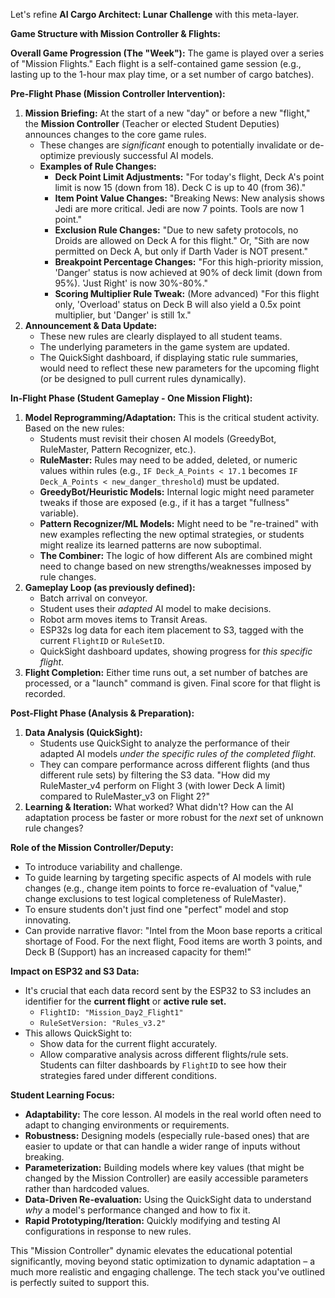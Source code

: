
Let's refine **AI Cargo Architect: Lunar Challenge** with this meta-layer.

**Game Structure with Mission Controller & Flights:**

**Overall Game Progression (The "Week"):**
The game is played over a series of "Mission Flights." Each flight is a self-contained game session (e.g., lasting up to the 1-hour max play time, or a set number of cargo batches).

**Pre-Flight Phase (Mission Controller Intervention):**
1.  **Mission Briefing:** At the start of a new "day" or before a new "flight," the **Mission Controller** (Teacher or elected Student Deputies) announces changes to the core game rules.
    *   These changes are *significant* enough to potentially invalidate or de-optimize previously successful AI models.
    *   **Examples of Rule Changes:**
        *   **Deck Point Limit Adjustments:** "For today's flight, Deck A's point limit is now 15 (down from 18). Deck C is up to 40 (from 36)."
        *   **Item Point Value Changes:** "Breaking News: New analysis shows Jedi are more critical. Jedi are now 7 points. Tools are now 1 point."
        *   **Exclusion Rule Changes:** "Due to new safety protocols, no Droids are allowed on Deck A for this flight." Or, "Sith are now permitted on Deck A, but only if Darth Vader is NOT present."
        *   **Breakpoint Percentage Changes:** "For this high-priority mission, 'Danger' status is now achieved at 90% of deck limit (down from 95%). 'Just Right' is now 30%-80%."
        *   **Scoring Multiplier Rule Tweak:** (More advanced) "For this flight only, 'Overload' status on Deck B will also yield a 0.5x point multiplier, but 'Danger' is still 1x."
2.  **Announcement & Data Update:**
    *   These new rules are clearly displayed to all student teams.
    *   The underlying parameters in the game system are updated.
    *   The QuickSight dashboard, if displaying static rule summaries, would need to reflect these new parameters for the upcoming flight (or be designed to pull current rules dynamically).

**In-Flight Phase (Student Gameplay - One Mission Flight):**
1.  **Model Reprogramming/Adaptation:** This is the critical student activity. Based on the new rules:
    *   Students must revisit their chosen AI models (GreedyBot, RuleMaster, Pattern Recognizer, etc.).
    *   **RuleMaster:** Rules may need to be added, deleted, or numeric values within rules (e.g., `IF Deck_A_Points < 17.1` becomes `IF Deck_A_Points < new_danger_threshold`) must be updated.
    *   **GreedyBot/Heuristic Models:** Internal logic might need parameter tweaks if those are exposed (e.g., if it has a target "fullness" variable).
    *   **Pattern Recognizer/ML Models:** Might need to be "re-trained" with new examples reflecting the new optimal strategies, or students might realize its learned patterns are now suboptimal.
    *   **The Combiner:** The logic of how different AIs are combined might need to change based on new strengths/weaknesses imposed by rule changes.
2.  **Gameplay Loop (as previously defined):**
    *   Batch arrival on conveyor.
    *   Student uses their *adapted* AI model to make decisions.
    *   Robot arm moves items to Transit Areas.
    *   ESP32s log data for each item placement to S3, tagged with the current `FlightID` or `RuleSetID`.
    *   QuickSight dashboard updates, showing progress for *this specific flight*.
3.  **Flight Completion:** Either time runs out, a set number of batches are processed, or a "launch" command is given. Final score for that flight is recorded.

**Post-Flight Phase (Analysis & Preparation):**
1.  **Data Analysis (QuickSight):**
    *   Students use QuickSight to analyze the performance of their adapted AI models *under the specific rules of the completed flight*.
    *   They can compare performance across different flights (and thus different rule sets) by filtering the S3 data. "How did my RuleMaster_v4 perform on Flight 3 (with lower Deck A limit) compared to RuleMaster_v3 on Flight 2?"
2.  **Learning & Iteration:** What worked? What didn't? How can the AI adaptation process be faster or more robust for the *next* set of unknown rule changes?

**Role of the Mission Controller/Deputy:**
*   To introduce variability and challenge.
*   To guide learning by targeting specific aspects of AI models with rule changes (e.g., change item points to force re-evaluation of "value," change exclusions to test logical completeness of RuleMaster).
*   To ensure students don't just find one "perfect" model and stop innovating.
*   Can provide narrative flavor: "Intel from the Moon base reports a critical shortage of Food. For the next flight, Food items are worth 3 points, and Deck B (Support) has an increased capacity for them!"

**Impact on ESP32 and S3 Data:**
*   It's crucial that each data record sent by the ESP32 to S3 includes an identifier for the **current flight** or **active rule set.**
    *   `FlightID: "Mission_Day2_Flight1"`
    *   `RuleSetVersion: "Rules_v3.2"`
*   This allows QuickSight to:
    *   Show data for the current flight accurately.
    *   Allow comparative analysis across different flights/rule sets. Students can filter dashboards by `FlightID` to see how their strategies fared under different conditions.

**Student Learning Focus:**
*   **Adaptability:** The core lesson. AI models in the real world often need to adapt to changing environments or requirements.
*   **Robustness:** Designing models (especially rule-based ones) that are easier to update or that can handle a wider range of inputs without breaking.
*   **Parameterization:** Building models where key values (that might be changed by the Mission Controller) are easily accessible parameters rather than hardcoded values.
*   **Data-Driven Re-evaluation:** Using the QuickSight data to understand *why* a model's performance changed and how to fix it.
*   **Rapid Prototyping/Iteration:** Quickly modifying and testing AI configurations in response to new rules.

This "Mission Controller" dynamic elevates the educational potential significantly, moving beyond static optimization to dynamic adaptation – a much more realistic and engaging challenge. The tech stack you've outlined is perfectly suited to support this.

